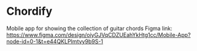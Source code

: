 # Chordify
Mobile app for showing the collection of guitar chords
Figma link:
https://www.figma.com/design/oiyGJVqCDZUEahYkHtg1cc/Mobile-App?node-id=0-1&t=e44QKLPImtvy9b9S-1
